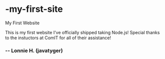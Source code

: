 # -my-first-site
<p> My First Website </p>
<body>
<p>This is my first website I've officially shipped taking Node.js! Special thanks to the instuctors at ComIT for all of their assistance! </p>
</body>
<h3>-- Lonnie H. (javatyger) </h3>
